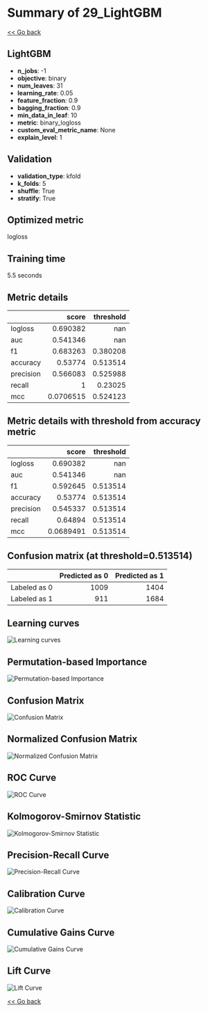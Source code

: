 # Summary of 29_LightGBM

[<< Go back](../README.md)


## LightGBM
- **n_jobs**: -1
- **objective**: binary
- **num_leaves**: 31
- **learning_rate**: 0.05
- **feature_fraction**: 0.9
- **bagging_fraction**: 0.9
- **min_data_in_leaf**: 10
- **metric**: binary_logloss
- **custom_eval_metric_name**: None
- **explain_level**: 1

## Validation
 - **validation_type**: kfold
 - **k_folds**: 5
 - **shuffle**: True
 - **stratify**: True

## Optimized metric
logloss

## Training time

5.5 seconds

## Metric details
|           |     score |   threshold |
|:----------|----------:|------------:|
| logloss   | 0.690382  |  nan        |
| auc       | 0.541346  |  nan        |
| f1        | 0.683263  |    0.380208 |
| accuracy  | 0.53774   |    0.513514 |
| precision | 0.566083  |    0.525988 |
| recall    | 1         |    0.23025  |
| mcc       | 0.0706515 |    0.524123 |


## Metric details with threshold from accuracy metric
|           |     score |   threshold |
|:----------|----------:|------------:|
| logloss   | 0.690382  |  nan        |
| auc       | 0.541346  |  nan        |
| f1        | 0.592645  |    0.513514 |
| accuracy  | 0.53774   |    0.513514 |
| precision | 0.545337  |    0.513514 |
| recall    | 0.64894   |    0.513514 |
| mcc       | 0.0689491 |    0.513514 |


## Confusion matrix (at threshold=0.513514)
|              |   Predicted as 0 |   Predicted as 1 |
|:-------------|-----------------:|-----------------:|
| Labeled as 0 |             1009 |             1404 |
| Labeled as 1 |              911 |             1684 |

## Learning curves
![Learning curves](learning_curves.png)

## Permutation-based Importance
![Permutation-based Importance](permutation_importance.png)
## Confusion Matrix

![Confusion Matrix](confusion_matrix.png)


## Normalized Confusion Matrix

![Normalized Confusion Matrix](confusion_matrix_normalized.png)


## ROC Curve

![ROC Curve](roc_curve.png)


## Kolmogorov-Smirnov Statistic

![Kolmogorov-Smirnov Statistic](ks_statistic.png)


## Precision-Recall Curve

![Precision-Recall Curve](precision_recall_curve.png)


## Calibration Curve

![Calibration Curve](calibration_curve_curve.png)


## Cumulative Gains Curve

![Cumulative Gains Curve](cumulative_gains_curve.png)


## Lift Curve

![Lift Curve](lift_curve.png)



[<< Go back](../README.md)
